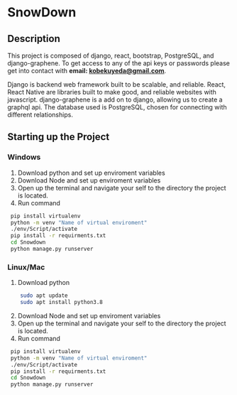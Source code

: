 # SnowDown
## Description
This project is composed of django, react, bootstrap, PostgreSQL, and django-graphene. To get access to any of the api keys or passwords please get into contact with **email: kobekuyeda@gmail.com**.

Django is backend web framework built to be scalable, and reliable. React, React Native are libraries built to make good, and reliable websites with javascript. django-graphene is a add on to django, allowing us to create a graphql api. The database used is PostgreSQL, chosen for connecting with different relationships.

## Starting up the Project
### Windows
1. Download python and set up enviroment variables
2. Download Node and set up enviroment variables
3. Open up the terminal and navigate your self to the directory the project is located.
4. Run command
``` bash
 pip install virtualenv
 python -m venv "Name of virtual enviroment"
 ./env/Script/activate
 pip install -r requirments.txt
 cd Snowdown
 python manage.py runserver
 ```

### Linux/Mac
1. Download python
``` bash
    sudo apt update
    sudo apt install python3.8
```
2. Download Node and set up enviroment variables
3. Open up the terminal and navigate your self to the directory the project is located.
4. Run command
``` bash
 pip install virtualenv
 python -m venv "Name of virtual enviroment"
 ./env/Script/activate
 pip install -r requirments.txt
 cd Snowdown
 python manage.py runserver
 ```
